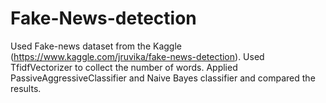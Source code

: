 # Fake-News-detection


Used Fake-news dataset from the Kaggle (https://www.kaggle.com/jruvika/fake-news-detection). Used TfidfVectorizer to collect the number of words.
Applied PassiveAggressiveClassifier and Naive Bayes classifier and compared the results.
